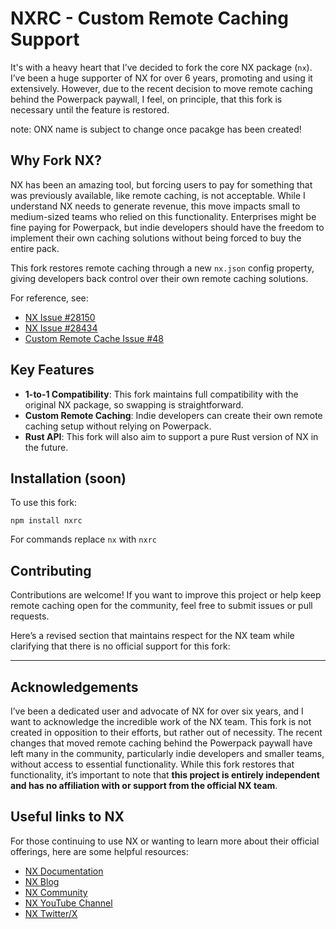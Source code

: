 # NXRC - Custom Remote Caching Support

It's with a heavy heart that I’ve decided to fork the core NX package (`nx`). I’ve been a huge supporter of NX for over 6 years, promoting and using it extensively. However, due to the recent decision to move remote caching behind the Powerpack paywall, I feel, on principle, that this fork is necessary until the feature is restored.

note: ONX name is subject to change once pacakge has been created!

## Why Fork NX?

NX has been an amazing tool, but forcing users to pay for something that was previously available, like remote caching, is not acceptable. While I understand NX needs to generate revenue, this move impacts small to medium-sized teams who relied on this functionality. Enterprises might be fine paying for Powerpack, but indie developers should have the freedom to implement their own caching solutions without being forced to buy the entire pack.

This fork restores remote caching through a new `nx.json` config property, giving developers back control over their own remote caching solutions.

For reference, see:

- [NX Issue #28150](https://github.com/Jordan-Hall/nxrc/issues/28150)
- [NX Issue #28434](https://github.com/Jordan-Hall/nxrc/issues/28434)
- [Custom Remote Cache Issue #48](https://github.com/NiklasPor/nx-remotecache-custom/issues/48)

## Key Features

- **1-to-1 Compatibility**: This fork maintains full compatibility with the original NX package, so swapping is straightforward.
- **Custom Remote Caching**: Indie developers can create their own remote caching setup without relying on Powerpack.
- **Rust API**: This fork will also aim to support a pure Rust version of NX in the future.

## Installation (soon)

To use this fork:

```
npm install nxrc
```

For commands replace `nx` with `nxrc`

## Contributing

Contributions are welcome! If you want to improve this project or help keep remote caching open for the community, feel free to submit issues or pull requests.

Here’s a revised section that maintains respect for the NX team while clarifying that there is no official support for this fork:

---

## Acknowledgements

I’ve been a dedicated user and advocate of NX for over six years, and I want to acknowledge the incredible work of the NX team. This fork is not created in opposition to their efforts, but rather out of necessity. The recent changes that moved remote caching behind the Powerpack paywall have left many in the community, particularly indie developers and smaller teams, without access to essential functionality. While this fork restores that functionality, it’s important to note that **this project is entirely independent and has no affiliation with or support from the official NX team**.

## Useful links to NX

For those continuing to use NX or wanting to learn more about their official offerings, here are some helpful resources:

- [NX Documentation](https://nx.dev/docs)
- [NX Blog](https://nx.dev/blog)
- [NX Community](https://nx.dev/community)
- [NX YouTube Channel](https://www.youtube.com/@NxDevtools)
- [NX Twitter/X](https://x.com/nxdevtools)
